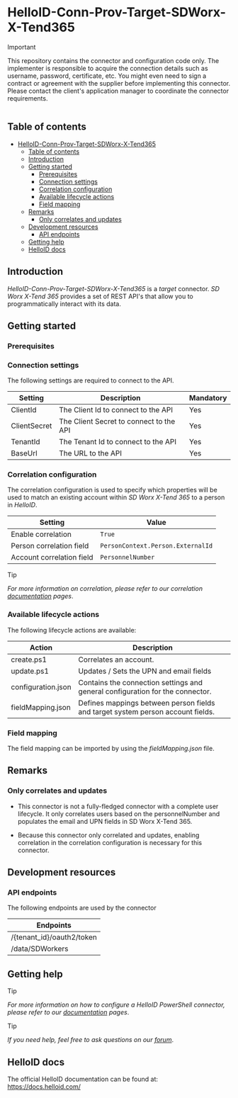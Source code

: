 #  HelloID-Conn-Prov-Target-SDWorx-X-Tend365

> [!IMPORTANT]
> This repository contains the connector and configuration code only. The implementer is responsible to acquire the connection details such as username, password, certificate, etc. You might even need to sign a contract or agreement with the supplier before implementing this connector. Please contact the client's application manager to coordinate the connector requirements.

<p align="center">
  <img src="">
</p>

## Table of contents

- [HelloID-Conn-Prov-Target-SDWorx-X-Tend365](#helloid-conn-prov-target-sdworx-x-tend365)
  - [Table of contents](#table-of-contents)
  - [Introduction](#introduction)
  - [Getting started](#getting-started)
    - [Prerequisites](#prerequisites)
    - [Connection settings](#connection-settings)
    - [Correlation configuration](#correlation-configuration)
    - [Available lifecycle actions](#available-lifecycle-actions)
    - [Field mapping](#field-mapping)
  - [Remarks](#remarks)
    - [Only correlates and updates](#only-correlates-and-updates)
  - [Development resources](#development-resources)
    - [API endpoints](#api-endpoints)
  - [Getting help](#getting-help)
  - [HelloID docs](#helloid-docs)

## Introduction

_HelloID-Conn-Prov-Target-SDWorx-X-Tend365_ is a _target_ connector. _SD Worx X-Tend 365_ provides a set of REST API's that allow you to programmatically interact with its data.

## Getting started

### Prerequisites

### Connection settings

The following settings are required to connect to the API.

| Setting      | Description                             | Mandatory |
| ------------ | ----------------------------------------| --------- |
| ClientId     | The Client Id to connect to the API     | Yes       |
| ClientSecret | The Client Secret to connect to the API | Yes       |
| TenantId     | The Tenant Id to connect to the API     | Yes       |
| BaseUrl      | The URL to the API                      | Yes       |

### Correlation configuration

The correlation configuration is used to specify which properties will be used to match an existing account within _SD Worx X-Tend 365_ to a person in _HelloID_.

| Setting                   | Value                             |
| ------------------------- | --------------------------------- |
| Enable correlation        | `True`                            |
| Person correlation field  | `PersonContext.Person.ExternalId` |
| Account correlation field | `PersonnelNumber`                 |

> [!TIP]
> _For more information on correlation, please refer to our correlation [documentation](https://docs.helloid.com/en/provisioning/target-systems/powershell-v2-target-systems/correlation.html) pages_.

### Available lifecycle actions

The following lifecycle actions are available:

| Action                                  | Description                                                                     |
| --------------------------------------- | --------------------------------------------------------------------------------|
| create.ps1                              | Correlates an account.                                                          |
| update.ps1                              | Updates / Sets the UPN and email fields                                         |
| configuration.json                      | Contains the connection settings and general configuration for the connector.   |
| fieldMapping.json                       | Defines mappings between person fields and target system person account fields. |

### Field mapping

The field mapping can be imported by using the _fieldMapping.json_ file.

## Remarks

### Only correlates and updates
- This connector is not a fully-fledged connector with a complete user lifecycle. It only correlates users based on the personnelNumber and populates the email and UPN fields in SD Worx X-Tend 365.

- Because this connector only correlated and updates, enabling correlation in the correlation configuration is necessary for this connector.

## Development resources

### API endpoints

The following endpoints are used by the connector

| Endpoints                    |
| ---------------------------- |
| /{tenant_id}/oauth2/token    |
| /data/SDWorkers              |

## Getting help

> [!TIP]
> _For more information on how to configure a HelloID PowerShell connector, please refer to our [documentation](https://docs.helloid.com/en/provisioning/target-systems/powershell-v2-target-systems.html) pages_.

> [!TIP]
>  _If you need help, feel free to ask questions on our [forum](https://forum.helloid.com/forum/helloid-connectors/provisioning/5353-helloid-conn-prov-target-sdworx-x-tend365)_.

## HelloID docs

The official HelloID documentation can be found at: https://docs.helloid.com/
